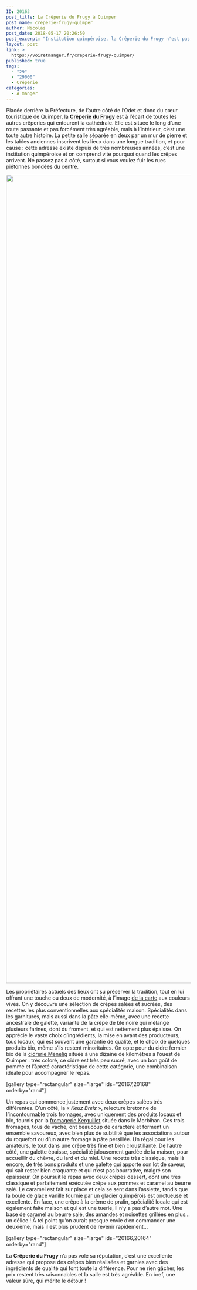 ```yaml
---
ID: 20163
post_title: La Crêperie du Frugy à Quimper
post_name: creperie-frugy-quimper
author: Nicolas
post_date: 2018-05-17 20:26:50
post_excerpt: "Institution quimpéroise, la Crêperie du Frugy n'est pas directement dans le cœur touristique de la ville, mais elle mérite un détour. Cette petite adresse propose des crêpes parfaitement réalisées et des garnitures de qualité et savoureuses. Un combo gagnant, avec des prix qui restent raisonnables. "
layout: post
link: >
  https://voiretmanger.fr/creperie-frugy-quimper/
published: true
tags:
  - "29"
  - "29000"
  - Crêperie
categories:
  - À manger
---
```

Placée derrière la Préfecture, de l’autre côté de l’Odet et donc du cœur touristique de Quimper, la [**Crêperie du Frugy**](https://www.facebook.com/Crêperie-du-frugy-1533567096897835/) est à l’écart de toutes les autres crêperies qui entourent la cathédrale. Elle est située le long d’une route passante et pas forcément très agréable, mais à l’intérieur, c’est une toute autre histoire. La petite salle séparée en deux par un mur de pierre et les tables anciennes inscrivent les lieux dans une longue tradition, et pour cause : cette adresse existe depuis de très nombreuses années, c’est une institution quimpéroise et on comprend vite pourquoi quand les crêpes arrivent. Ne passez pas à côté, surtout si vous voulez fuir les rues piétonnes bondées du centre.

<img src="https://voiretmanger.fr/wp-content/uploads/2018/05/creperie-frugy-salle.jpg" alt="" width="3300" height="2200" class="aligncenter size-full wp-image-20165" />

Les propriétaires actuels des lieux ont su préserver la tradition, tout en lui offrant une touche ou deux de modernité, à l’image [de la carte](https://voiretmanger.fr/wp-content/uploads/2018/05/creperie-frugy-menu.pdf) aux couleurs vives. On y découvre une sélection de crêpes salées et sucrées, des recettes les plus conventionnelles aux spécialités maison. Spécialités dans les garnitures, mais aussi dans la pâte elle-même, avec une recette ancestrale de galette, variante de la crêpe de blé noire qui mélange plusieurs farines, dont du froment, et qui est nettement plus épaisse. On apprécie le vaste choix d’ingrédients, la mise en avant des producteurs, tous locaux, qui est souvent une garantie de qualité, et le choix de quelques produits bio, même s’ils restent minoritaires. On opte pour du cidre fermier bio de la [cidrerie Menelig](http://www.cidremelenig.fr/fr/) située à une dizaine de kilomètres à l’ouest de Quimper : très coloré, ce cidre est très peu sucré, avec un bon goût de pomme et l’âpreté caractéristique de cette catégorie, une combinaison idéale pour accompagner le repas. 

[gallery type="rectangular" size="large" ids="20167,20168" orderby="rand"]

Un repas qui commence justement avec deux crêpes salées très différentes. D’un côté, la « *Keuz Breiz* », relecture bretonne de l’incontournable trois fromages, avec uniquement des produits locaux et bio, fournis par la [fromagerie Kerguillet](https://www.facebook.com/kerguillet/) située dans le Morbihan. Ces trois fromages, tous de vache, ont beaucoup de caractère et forment un ensemble savoureux, avec bien plus de subtilité que les associations autour du roquefort ou d’un autre fromage à pâte persillée. Un régal pour les amateurs, le tout dans une crêpe très fine et bien croustillante. De l’autre côté, une galette épaisse, spécialité jalousement gardée de la maison, pour accueillir du chèvre, du lard et du miel. Une recette très classique, mais là encore, de très bons produits et une galette qui apporte son lot de saveur, qui sait rester bien craquante et qui n’est pas bourrative, malgré son épaisseur. On poursuit le repas avec deux crêpes dessert, dont une très classique et parfaitement exécutée crêpe aux pommes et caramel au beurre salé. Le caramel est fait sur place et cela se sent dans l’assiette, tandis que la boule de glace vanille fournie par un glacier quimpérois est onctueuse et excellente. En face, une crêpe à la crème de pralin, spécialité locale qui est également faite maison et qui est une tuerie, il n’y a pas d’autre mot. Une base de caramel au beurre salé, des amandes et noisettes grillées en plus… un délice ! À tel point qu’on aurait presque envie d’en commander une deuxième, mais il est plus prudent de revenir rapidement…

[gallery type="rectangular" size="large" ids="20166,20164" orderby="rand"]

La **Crêperie du Frugy** n’a pas volé sa réputation, c’est une excellente adresse qui propose des crêpes bien réalisées et garnies avec des ingrédients de qualité qui font toute la différence. Pour ne rien gâcher, les prix restent très raisonnables et la salle est très agréable. En bref, une valeur sûre, qui mérite le détour !